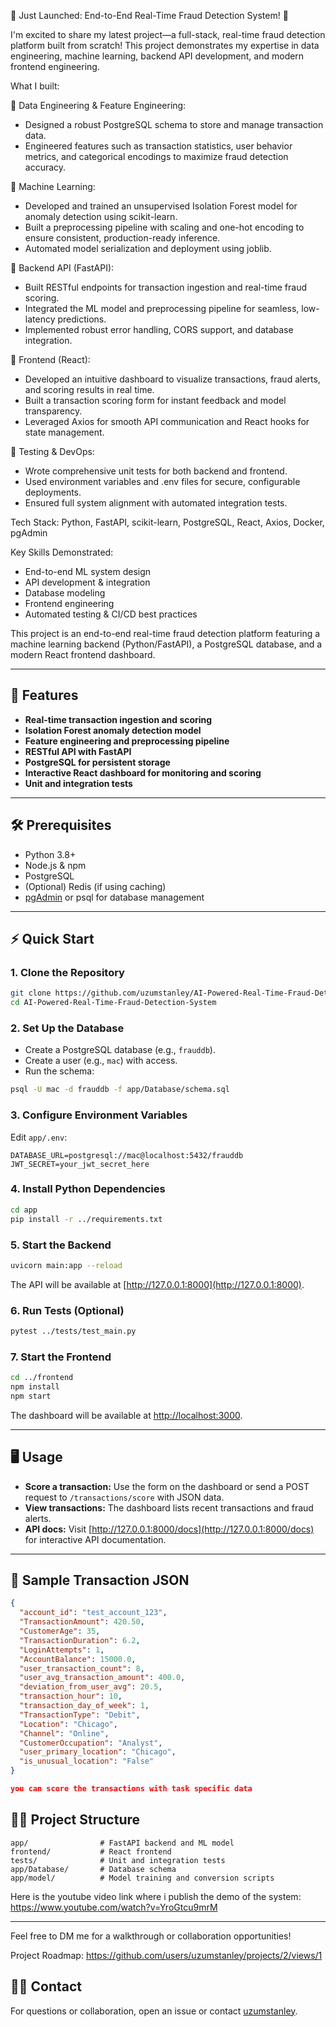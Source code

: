 🚀 Just Launched: End-to-End Real-Time Fraud Detection System! 🚀

I'm excited to share my latest project—a full-stack, real-time fraud detection platform built from scratch! This project demonstrates my expertise in data engineering, machine learning, backend API development, and modern frontend engineering.

What I built:

🔹 Data Engineering & Feature Engineering:
* Designed a robust PostgreSQL schema to store and manage transaction data.
* Engineered features such as transaction statistics, user behavior metrics, and categorical encodings to maximize fraud detection accuracy.

🔹 Machine Learning:
* Developed and trained an unsupervised Isolation Forest model for anomaly detection using scikit-learn.
* Built a preprocessing pipeline with scaling and one-hot encoding to ensure consistent, production-ready inference.
* Automated model serialization and deployment using joblib.

🔹 Backend API (FastAPI):
* Built RESTful endpoints for transaction ingestion and real-time fraud scoring.
* Integrated the ML model and preprocessing pipeline for seamless, low-latency predictions.
* Implemented robust error handling, CORS support, and database integration.

🔹 Frontend (React):
* Developed an intuitive dashboard to visualize transactions, fraud alerts, and scoring results in real time.
* Built a transaction scoring form for instant feedback and model transparency.
* Leveraged Axios for smooth API communication and React hooks for state management.

🔹 Testing & DevOps:
* Wrote comprehensive unit tests for both backend and frontend.
* Used environment variables and .env files for secure, configurable deployments.
* Ensured full system alignment with automated integration tests.

Tech Stack: Python, FastAPI, scikit-learn, PostgreSQL, React, Axios, Docker, pgAdmin

Key Skills Demonstrated:
* End-to-end ML system design
* API development & integration
* Database modeling
* Frontend engineering
* Automated testing & CI/CD best practices

This project is an end-to-end real-time fraud detection platform featuring a machine learning backend (Python/FastAPI), a PostgreSQL database, and a modern React frontend dashboard.

---

## 🚀 Features

- **Real-time transaction ingestion and scoring**
- **Isolation Forest anomaly detection model**
- **Feature engineering and preprocessing pipeline**
- **RESTful API with FastAPI**
- **PostgreSQL for persistent storage**
- **Interactive React dashboard for monitoring and scoring**
- **Unit and integration tests**

---

## 🛠️ Prerequisites

- Python 3.8+
- Node.js & npm
- PostgreSQL
- (Optional) Redis (if using caching)
- [pgAdmin](https://www.pgadmin.org/) or psql for database management

---

## ⚡ Quick Start

### 1. **Clone the Repository**

```bash
git clone https://github.com/uzumstanley/AI-Powered-Real-Time-Fraud-Detection-System.git
cd AI-Powered-Real-Time-Fraud-Detection-System
```

### 2. **Set Up the Database**

- Create a PostgreSQL database (e.g., `frauddb`).
- Create a user (e.g., `mac`) with access.
- Run the schema:

```bash
psql -U mac -d frauddb -f app/Database/schema.sql
```

### 3. **Configure Environment Variables**

Edit `app/.env`:

```
DATABASE_URL=postgresql://mac@localhost:5432/frauddb
JWT_SECRET=your_jwt_secret_here
```

### 4. **Install Python Dependencies**

```bash
cd app
pip install -r ../requirements.txt
```

### 5. **Start the Backend**

```bash
uvicorn main:app --reload
```

The API will be available at [http://127.0.0.1:8000](http://127.0.0.1:8000).

### 6. **Run Tests (Optional)**

```bash
pytest ../tests/test_main.py
```

### 7. **Start the Frontend**

```bash
cd ../frontend
npm install
npm start
```

The dashboard will be available at [http://localhost:3000](http://localhost:3000).

---

## 🖥️ Usage

- **Score a transaction:** Use the form on the dashboard or send a POST request to `/transactions/score` with JSON data.
- **View transactions:** The dashboard lists recent transactions and fraud alerts.
- **API docs:** Visit [http://127.0.0.1:8000/docs](http://127.0.0.1:8000/docs) for interactive API documentation.

---

## 📄 Sample Transaction JSON

```json
{
  "account_id": "test_account_123",
  "TransactionAmount": 420.50,
  "CustomerAge": 35,
  "TransactionDuration": 6.2,
  "LoginAttempts": 1,
  "AccountBalance": 15000.0,
  "user_transaction_count": 8,
  "user_avg_transaction_amount": 400.0,
  "deviation_from_user_avg": 20.5,
  "transaction_hour": 10,
  "transaction_day_of_week": 1,
  "TransactionType": "Debit",
  "Location": "Chicago",
  "Channel": "Online",
  "CustomerOccupation": "Analyst",
  "user_primary_location": "Chicago",
  "is_unusual_location": "False"
}

you can score the transactions with task specific data
```

## 🧑‍💻 Project Structure

```
app/                # FastAPI backend and ML model
frontend/           # React frontend
tests/              # Unit and integration tests
app/Database/       # Database schema
app/model/          # Model training and conversion scripts
```

Here is the youtube video link where i publish the demo of the system:  https://www.youtube.com/watch?v=YroGtcu9mrM

---
Feel free to DM me for a walkthrough or collaboration opportunities!

Project Roadmap: https://github.com/users/uzumstanley/projects/2/views/1


## 🙋‍♂️ Contact

For questions or collaboration, open an issue or contact [uzumstanley](https://github.com/uzumstanley).

